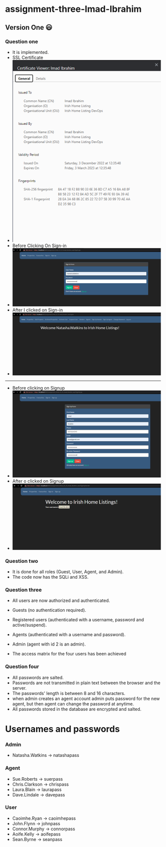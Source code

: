 # assignment-three-Imad-Ibrahim

## Version One :smiley:

### Question one 
- It is implemented.
- SSL Certificate 
- ![img_2.png](img_2.png)
- Before Clicking On Sign-in 
- ![img_3.png](img_3.png)
- After I clicked on Sign-in 
- ![img_4.png](img_4.png)
- -------------------------
- Before clicking on Signup 
- ![img.png](img.png)
- After o clicked on Signup 
- ![img_1.png](img_1.png)

### Question two
- It is done for all roles (Guest, User, Agent, and Admin).
- The code now has the SQLi and XSS.

### Question three
- All users are now authorized and authenticated.

- Guests (no authentication required).
- Registered users (authenticated with a username, password and active/suspend).
- Agents (authenticated with a username and password).
- Admin (agent with id 2 is an admin).

- The access matrix for the four users has been achieved 

### Question four
- All passwords are salted.
- Passwords are not transmitted in plain text between the browser and the server.
- The passwords' length is between 8 and 16 characters.
- when admin creates an agent account admin puts password for the new agent, but then agent can change the password at anytime.
- All passwords stored in the database are encrypted and salted.

# Usernames and passwords 
### Admin
- Natasha.Watkins -> natashapass
### Agent
- Sue.Roberts -> suerpass
- Chris.Clarkson -> chrispass
- Laura.Blain -> laurapass
- Dave.Lindale -> davepass
### User
- Caoimhe.Ryan -> caoimhepass
- John.Flynn -> johnpass
- Connor.Murphy -> connorpass
- Aoife.Kelly -> aoifepass
- Sean.Byrne -> seanpass
